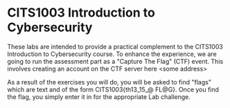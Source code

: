 # CITS1003 Introduction to Cybersecurity

These labs are intended to provide a practical complement to the CITS1003 Introduction to Cybersecurity course. To enhance the experience, we are going to run the assessment part as a "Capture The Flag" \(CTF\) event. This involves creating an account on the CTF server here &lt;some address&gt;

As a result of the exercises you will do, you will be asked to find "flags" which are text and of the form CITS1003{th13\_15\_@ FL@G}. Once you find the flag, you simply enter it in for the appropriate Lab challenge. 





